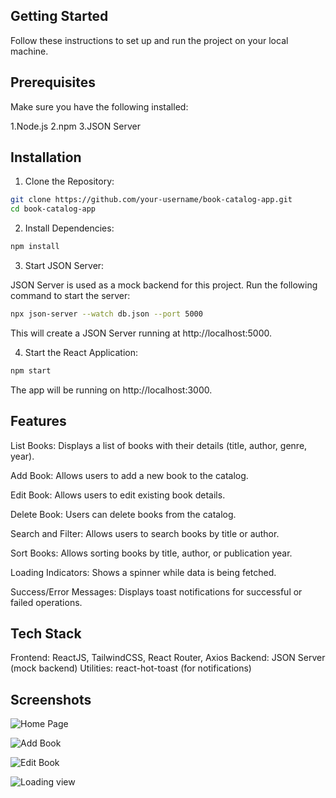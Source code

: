 ## Getting Started
Follow these instructions to set up and run the project on your local machine.

## Prerequisites
Make sure you have the following installed:

1.Node.js
2.npm
3.JSON Server 

## Installation

1. Clone the Repository:

```bash
git clone https://github.com/your-username/book-catalog-app.git
cd book-catalog-app
```

2. Install Dependencies:
   
```bash
npm install
```

3. Start JSON Server:

JSON Server is used as a mock backend for this project. Run the following command to start the server:

```bash
npx json-server --watch db.json --port 5000
```
This will create a JSON Server running at http://localhost:5000.

4. Start the React Application:

```bash
npm start
```
The app will be running on http://localhost:3000.

## Features

List Books: Displays a list of books with their details (title, author, genre, year).

Add Book: Allows users to add a new book to the catalog.

Edit Book: Allows users to edit existing book details.

Delete Book: Users can delete books from the catalog.

Search and Filter: Allows users to search books by title or author.

Sort Books: Allows sorting books by title, author, or publication year.

Loading Indicators: Shows a spinner while data is being fetched.

Success/Error Messages: Displays toast notifications for successful or failed operations.


## Tech Stack

Frontend: ReactJS, TailwindCSS, React Router, Axios
Backend: JSON Server (mock backend)
Utilities: react-hot-toast (for notifications)

## Screenshots
![Home Page](https://asset.cloudinary.com/ddksmhojb/546e068baa1189ac07f410e8688acb45)

![Add Book](https://asset.cloudinary.com/ddksmhojb/6486d2887ed1558a3ea08a7d62f68ec7)

![Edit Book](https://asset.cloudinary.com/ddksmhojb/2910b0a7a185fe5d26a12cc2ad2392ed)

![Loading view](https://asset.cloudinary.com/ddksmhojb/4774464a46599c5b8bb0f68af75d462e)






